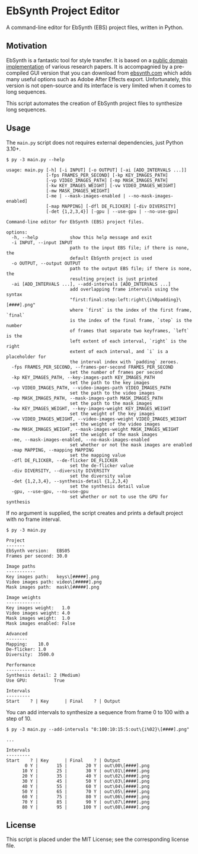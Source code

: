 # EbSynth Project Editor

A command-line editor for EbSynth (EBS) project files, written in Python.

## Motivation

EbSynth is a fantastic tool for style transfer.
It is based on a [public domain implementation](https://github.com/jamriska/ebsynth) of various research papers.
It is accompagnied by a pre-compiled GUI version that you can download from [ebsynth.com](https://ebsynth.com/) which adds many useful options such as Adobe After Effects export.
Unfortunately, this version is not open-source and its interface is very limited when it comes to long sequences.

This script automates the creation of EbSynth project files to synthesize long sequences.

## Usage

The `main.py` script does not requires external dependencies, just Python 3.10+.

```
$ py -3 main.py --help

usage: main.py [-h] [-i INPUT] [-o OUTPUT] [-ai [ADD_INTERVALS ...]]
               [-fps FRAMES_PER_SECOND] [-kp KEY_IMAGES_PATH]
               [-vp VIDEO_IMAGES_PATH] [-mp MASK_IMAGES_PATH]
               [-kw KEY_IMAGES_WEIGHT] [-vw VIDEO_IMAGES_WEIGHT]
               [-mw MASK_IMAGES_WEIGHT]
               [-me | --mask-images-enabled | --no-mask-images-enabled]
               [-map MAPPING] [-dfl DE_FLICKER] [-div DIVERSITY]
               [-det {1,2,3,4}] [-gpu | --use-gpu | --no-use-gpu]

Command-line editor for EbSynth (EBS) project files.

options:
  -h, --help            show this help message and exit
  -i INPUT, --input INPUT
                        path to the input EBS file; if there is none, the
                        default EbSynth project is used
  -o OUTPUT, --output OUTPUT
                        path to the output EBS file; if there is none, the
                        resulting project is just printed
  -ai [ADD_INTERVALS ...], --add-intervals [ADD_INTERVALS ...]
                        add overlapping frame intervals using the syntax
                        "first:final:step:left:right\{i%0padding}\[####].png"
                        where `first` is the index of the first frame, `final`
                        is the index of the final frame, `step` is the number
                        of frames that separate two keyframes, `left` is the
                        left extent of each interval, `right` is the right
                        extent of each interval, and `i` is a placeholder for
                        the interval index with `padding` zeroes.
  -fps FRAMES_PER_SECOND, --frames-per-second FRAMES_PER_SECOND
                        set the number of frames per second
  -kp KEY_IMAGES_PATH, --key-images-path KEY_IMAGES_PATH
                        set the path to the key images
  -vp VIDEO_IMAGES_PATH, --video-images-path VIDEO_IMAGES_PATH
                        set the path to the video images
  -mp MASK_IMAGES_PATH, --mask-images-path MASK_IMAGES_PATH
                        set the path to the mask images
  -kw KEY_IMAGES_WEIGHT, --key-images-weight KEY_IMAGES_WEIGHT
                        set the weight of the key images
  -vw VIDEO_IMAGES_WEIGHT, --video-images-weight VIDEO_IMAGES_WEIGHT
                        set the weight of the video images
  -mw MASK_IMAGES_WEIGHT, --mask-images-weight MASK_IMAGES_WEIGHT
                        set the weight of the mask images
  -me, --mask-images-enabled, --no-mask-images-enabled
                        set whether or not the mask images are enabled
  -map MAPPING, --mapping MAPPING
                        set the mapping value
  -dfl DE_FLICKER, --de-flicker DE_FLICKER
                        set the de-flicker value
  -div DIVERSITY, --diversity DIVERSITY
                        set the diversity value
  -det {1,2,3,4}, --synthesis-detail {1,2,3,4}
                        set the synthesis detail value
  -gpu, --use-gpu, --no-use-gpu
                        set whether or not to use the GPU for synthesis
```

If no argument is supplied, the script creates and prints a default project with no frame interval.

```
$ py -3 main.py

Project
-------
EbSynth version:   EBS05
Frames per second: 30.0

Image paths
-----------
Key images path:   keys\[#####].png
Video images path: video\[#####].png
Mask images path:  mask\[#####].png

Image weights
-------------
Key images weight:   1.0
Video images weight: 4.0
Mask images weight:  1.0
Mask images enabled: False

Advanced
--------
Mapping:    10.0
De-flicker: 1.0
Diversity:  3500.0

Performance
-----------
Synthesis detail: 2 (Medium)
Use GPU:          True

Intervals
---------
Start    ? | Key      | Final    ? | Output
```

You can add intervals to synthesize a sequence from frame 0 to 100 with a step of 10.

```
$ py -3 main.py --add-intervals "0:100:10:15:5:out\{i%02}\[####].png"

...

Intervals
---------
Start    ? | Key      | Final    ? | Output
       0 Y |       15 |       20 Y | out\00\[####].png
      10 Y |       25 |       30 Y | out\01\[####].png
      20 Y |       35 |       40 Y | out\02\[####].png
      30 Y |       45 |       50 Y | out\03\[####].png
      40 Y |       55 |       60 Y | out\04\[####].png
      50 Y |       65 |       70 Y | out\05\[####].png
      60 Y |       75 |       80 Y | out\06\[####].png
      70 Y |       85 |       90 Y | out\07\[####].png
      80 Y |       95 |      100 Y | out\08\[####].png
```

## License

This script is placed under the MIT License; see the corresponding license file.
